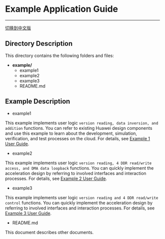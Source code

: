 # Example Application Guide

---

[切换到中文版](./README_CN.md)

## Directory Description

This directory contains the following folders and files:

- **example/**
  - example1
  - example2
  - example3
  - README.md

## Example Description

- example1

This example implements user logic `version reading, data inversion, and addition` functions. You can refer to existing Huawei design components and use this example to learn about the development, simulation, verification, and test processes on the cloud. For details, see [Example 1 User Guide](./example1/README.md).

- example2

This example implements user logic `version reading, 4 DDR read/write access, and DMA data loopback` functions. You can quickly implement the acceleration design by referring to involved interfaces and interaction processes. For details, see [Example 2 User Guide](./example2/README.md).

- example3

This example implements user logic `version reading and 4 DDR read/write control` functions. You can quickly implement the acceleration design by referring to involved interfaces and interaction processes. For details, see [Example 3 User Guide](./example3/README.md).

- README.md

This document describes other documents.

